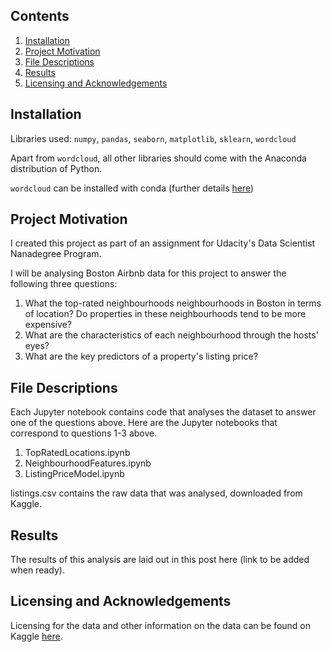 ## Contents
1. [Installation](#installation)
2. [Project Motivation](#project-motivation)
3. [File Descriptions](#file-descriptions)
4. [Results](#results)
5. [Licensing and Acknowledgements](#licensing-and-acknowledgements)

## Installation
Libraries used: `numpy`, `pandas`, `seaborn`, `matplotlib`, `sklearn`, `wordcloud`

Apart from `wordcloud`, all other libraries should come with the Anaconda distribution of Python. 

`wordcloud` can be installed with conda (further details [here](https://anaconda.org/conda-forge/wordcloud))

## Project Motivation
I created this project as part of an assignment for Udacity's Data Scientist Nanadegree Program. 

I will be analysing Boston Airbnb data for this project to answer the following three questions:
1. What the top-rated neighbourhoods neighbourhoods in Boston in terms of location? Do properties in these neighbourhoods tend to be more expensive?
2. What are the characteristics of each neighbourhood through the hosts' eyes?
3. What are the key predictors of a property's listing price?

## File Descriptions
Each Jupyter notebook contains code that analyses the dataset to answer one of the questions above. Here are the Jupyter notebooks that correspond to questions 1-3 above.
1. TopRatedLocations.ipynb
2. NeighbourhoodFeatures.ipynb
3. ListingPriceModel.ipynb

listings.csv contains the raw data that was analysed, downloaded from Kaggle.

## Results
The results of this analysis are laid out in this post here (link to be added when ready).

  ## Licensing and Acknowledgements
Licensing for the data and other information on the data can be found on Kaggle [here](https://www.kaggle.com/airbnb/boston). 

